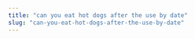 ```yaml
---
title: "can you eat hot dogs after the use by date"
slug: "can-you-eat-hot-dogs-after-the-use-by-date"
---
```



